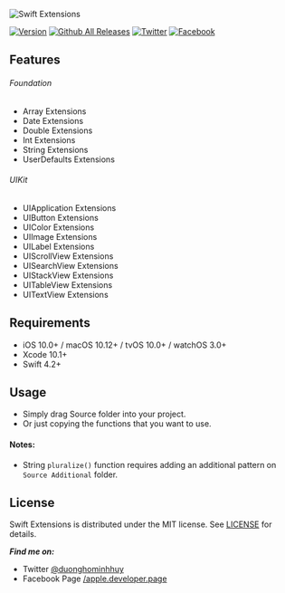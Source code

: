 ![Swift Extensions](https://raw.githubusercontent.com/duonghominhhuy/swift-extensions/master/Images/swift-extensions.jpg)

[![Version](http://img.shields.io/badge/version-1.0.0-green.svg?style=flat)](https://github.com/duonghominhhuy/swift-extensions)
[![Github All Releases](https://img.shields.io/github/downloads/duonghominhhuy/swift-extensions/total.svg)](https://github.com/duonghominhhuy/swift-extensions)
[![Twitter](https://img.shields.io/badge/twitter-@duonghominhhuy-blue.svg?style=flat)](http://twitter.com/duonghominhhuy)
[![Facebook](https://img.shields.io/badge/facebook-@apple.developer.page-blue.svg?style=flat)](https://www.facebook.com/apple.developer.page)

## Features

###### Foundation
- Array Extensions
- Date Extensions
- Double Extensions
- Int Extensions
- String Extensions
- UserDefaults Extensions

###### UIKit
- UIApplication Extensions
- UIButton Extensions
- UIColor Extensions
- UIImage Extensions
- UILabel Extensions
- UIScrollView Extensions
- UISearchView Extensions
- UIStackView Extensions
- UITableView Extensions
- UITextView Extensions

## Requirements

- iOS 10.0+ / macOS 10.12+ / tvOS 10.0+ / watchOS 3.0+
- Xcode 10.1+
- Swift 4.2+

## Usage

- Simply drag Source folder into your project.
- Or just copying the functions that you want to use.

#### Notes:

- String ```pluralize()``` function requires adding an additional pattern on ```Source Additional``` folder.

## License

Swift Extensions is distributed under the MIT license. See [LICENSE](https://github.com/duonghominhhuy/swift-extensions/blob/master/LICENSE) for details.

**_Find me on:_**
- Twitter [@duonghominhhuy](https://twitter.com/duonghominhhuy)
- Facebook Page [/apple.developer.page](https://www.fb.com/apple.developer.page)
